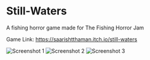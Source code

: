 # Still-Waters
A fishing horror game made for The Fishing Horror Jam

Game Link: https://saarishtthaman.itch.io/still-waters

![Screenshot 1]([https://example.com/myimage.png](https://img.itch.zone/aW1hZ2UvMzgyOTgwMS8yMjkyNTI2Ni5wbmc=/794x1000/PSKlYD.png))
![Screenshot 2]([https://example.com/myimage.png](https://img.itch.zone/aW1hZ2UvMzgyOTgwMS8yMjkyNTI3Mi5wbmc=/794x1000/X2QqBK.png))
![Screenshot 3]([https://example.com/myimage.png](https://img.itch.zone/aW1hZ2UvMzgyOTgwMS8yMjkyNTI2Ny5wbmc=/794x1000/BP5kL3.png))
